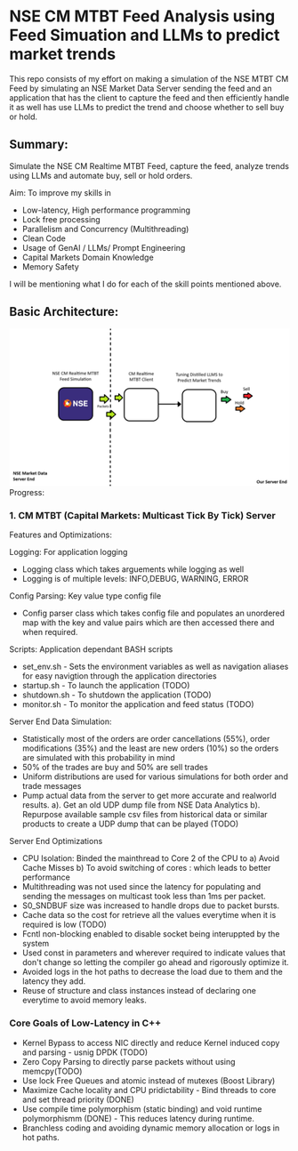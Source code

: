 # NSE CM MTBT Feed Analysis using Feed Simuation and LLMs to predict market trends 
This repo consists of my effort on making a simulation of the NSE MTBT CM Feed by simulating an NSE Market Data Server sending the feed and an application that has the client to capture the feed and then efficiently handle it as well has use LLMs to predict the trend and choose whether to sell buy or hold.

## Summary: 
Simulate the NSE CM Realtime MTBT Feed, capture the feed, analyze trends using LLMs and automate buy, sell or hold orders.

Aim: To improve my skills in 
- Low-latency, High performance programming
- Lock free processing
- Parallelism and Concurrency (Multithreading)
- Clean Code
- Usage of GenAI / LLMs/ Prompt Engineering
- Capital  Markets Domain Knowledge
- Memory Safety

I will be mentioning what I do for each of the skill points mentioned above.

## Basic Architecture:
![screenshot](resources/basic-architecture.png)
Progress:
### 1. CM MTBT (Capital Markets: Multicast Tick By Tick) Server 
Features and Optimizations:

Logging: For application logging
- Logging class which takes arguements while logging as well
- Logging is of multiple levels: INFO,DEBUG, WARNING, ERROR

Config Parsing: Key value type config file
- Config parser class which takes config file and populates an unordered map with the key and value pairs which are then accessed there and when required.

Scripts: Application dependant BASH scripts
- set_env.sh  - Sets the environment variables as well as navigation aliases for easy navigtion through the application directories
- startup.sh  - To launch the application (TODO)
- shutdown.sh - To shutdown the application (TODO)
- monitor.sh  - To monitor the application and feed status (TODO)

Server End Data Simulation: 
- Statistically most of the orders are order cancellations (55%), order modifications (35%) and the least are new orders (10%) so the orders are simulated with this probability in mind 
- 50% of the trades are buy and 50% are sell trades
- Uniform distributions are used for various simulations for both order and trade messages
- Pump actual data from the server to get more accurate and realworld results. a). Get an old UDP dump file from NSE Data Analytics b). Repurpose available sample csv files from historical data or similar products to create a UDP dump that can be played (TODO)

Server End Optimizations
- CPU Isolation: Binded the mainthread to Core 2 of the CPU to 
a) Avoid Cache Misses b) To avoid switching of cores : which leads to better performance
- Multithreading was not used since the latency for populating and sending the messages on multicast took less than 1ms per packet.
- S0_SNDBUF size was increased to handle drops due to packet bursts.
- Cache data so the cost for retrieve all the values everytime when it is required is low (TODO)
- Fcntl non-blocking enabled to disable socket being interuppted by the system
- Used const in parameters and wherever required to indicate values that don't change so letting the compiler go ahead and rigorously optimize it.
- Avoided logs in the hot paths to decrease the load due to them and the latency they add.
- Reuse of structure and class instances instead of declaring one everytime to avoid memory leaks.

### Core Goals of Low-Latency in C++
- Kernel Bypass to access NIC directly and reduce Kernel induced copy and parsing - usnig DPDK (TODO)
- Zero Copy Parsing to directly parse packets without using memcpy(TODO)
- Use lock Free Queues and atomic instead of mutexes (Boost Library) 
- Maximize Cache locality and CPU pridictability - Bind threads to core and set thread priority (DONE)
- Use compile time polymorphism (static binding) and void runtime polymorphismm (DONE) - This reduces latency during runtime.
- Branchless coding and avoiding dynamic memory allocation or logs in hot paths.

